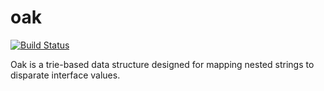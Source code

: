oak
===

[![Build Status](https://travis-ci.org/musicglue/oak.svg?branch=master)](https://travis-ci.org/musicglue/oak)

Oak is a trie-based data structure designed for mapping nested strings to disparate interface values.
